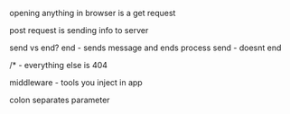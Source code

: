 opening anything in browser is a get request

post request is sending info to server

send vs end?
end - sends message and ends process
send - doesnt end

/* - everything else is 404

middleware - tools you inject in app

colon separates parameter